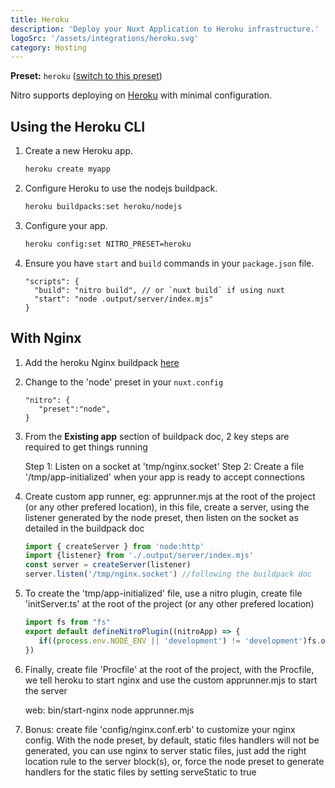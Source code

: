 ```yaml
---
title: Heroku
description: 'Deploy your Nuxt Application to Heroku infrastructure.'
logoSrc: '/assets/integrations/heroku.svg'
category: Hosting
---
```


**Preset:** `heroku` ([switch to this preset](https://nitro.unjs.io/deploy/#changing-the-deployment-preset))

Nitro supports deploying on [Heroku](https://heroku.com/) with minimal configuration.

## Using the Heroku CLI

1. Create a new Heroku app.

   ```bash
   heroku create myapp
   ```

1. Configure Heroku to use the nodejs buildpack.

   ```bash
   heroku buildpacks:set heroku/nodejs
   ```

1. Configure your app.

   ```bash
   heroku config:set NITRO_PRESET=heroku
   ```

1. Ensure you have `start` and `build` commands in your `package.json` file.

   ```json5
   "scripts": {
     "build": "nitro build", // or `nuxt build` if using nuxt
     "start": "node .output/server/index.mjs"
   }
   ```


## With Nginx

1. Add the heroku Nginx buildpack [here](https://github.com/heroku/heroku-buildpack-nginx.git)

1. Change to the 'node' preset in your `nuxt.config`

   ```json5
   "nitro": {
      "preset":"node",
   }
   ```

1. From the **Existing app** section of buildpack doc, 2 key steps are required to get things running

   Step 1: Listen on a socket at 'tmp/nginx.socket'
   Step 2: Create a file '/tmp/app-initialized' when your app is ready to accept connections

1. Create custom app runner, eg: apprunner.mjs at the root of the project (or any other prefered location), in this file, create a server, using the listener generated by the node preset, then listen on the socket as detailed in the buildpack doc

   ```js
   import { createServer } from 'node:http'
   import {listener} from './.output/server/index.mjs'
   const server = createServer(listener)
   server.listen('/tmp/nginx.socket') //following the buildpack doc
   ```

1. To create the 'tmp/app-initialized' file, use a nitro plugin, create file 'initServer.ts' at the root of the project (or any other prefered location)

   ```js
   import fs from "fs"
   export default defineNitroPlugin((nitroApp) => {
      if((process.env.NODE_ENV || 'development') != 'development')fs.openSync('/tmp/app-initialized', 'w')
   })
   ```

1. Finally, create file 'Procfile' at the root of the project, with the Procfile, we tell heroku to start nginx and use the custom apprunner.mjs to start the server

   web: bin/start-nginx node apprunner.mjs

1. Bonus: create file 'config/nginx.conf.erb' to customize your nginx config. With the node preset, by default, static files handlers will not be generated, you can use nginx to server static files, just add the right location rule to the server block(s), or, force the node preset to generate handlers for the static files by setting serveStatic to true
